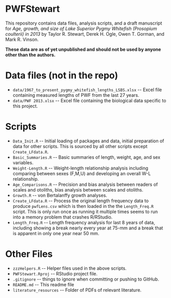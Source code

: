 PWFStewart
==========

This repository contains data files, analysis scripts, and a draft manuscript for *Age, growth, and size of Lake Superior Pygmy Whitefish (Prosopium coulterii) in 2013* by Taylor R. Stewart, Derek H. Ogle, Owen T. Gorman, and Mark R. Vinson.

**These data are as of yet unpublished and should not be used by anyone other than the authors.**

# Data files (not in the repo)
* `data/1967_to_present_pygmy_whitefish_lengths_LSBS.xlsx` -- Excel file containing measured lengths of PWF from the last 27 years.
* `data/PWF 2013.xlsx` -- Excel file containing the biological data specific to this project.

# Scripts
* `Data_Init.R` -- Initial loading of packages and data, initial preparation of data for other scripts.  This is sourced by all other scripts except `Create_LFdata.R`.
* `Basic_Summaries.R` -- Basic summaries of length, weight, age, and sex variables.
* `Weight-Length.R` -- Weight-length relationship analysis including comparing between sexes (F,M,U) and developing an overall W-L relationship.
* `Age_Comparisons.R` -- Precision and bias analysis between readers of scales and otoliths, bias analysis between scales and otoliths.
* `Growth.R` -- von Bertalanffy growth analyses.
* `Create_LFdata.R` -- Process the original length frequency data to produce `pwfLens.csv` which is then loaded in the the `Length_Freq.R` script.  This is only run once as running it multiple times seems to run into a memory problem that crashes R/RStudio.
* `Length_Freq.R` -- Length frequency analysis for last 8 years of data, including showing a break nearly every year at 75-mm and a break that is apparent in only one year near 50 mm.


# Other Files
* `zzzHelpers.R` -- Helper files used in the above scripts.
* `PWFStewart.Rproj` -- RStudio project file.
* `.gitignore` -- things to ignore when committing or pushing to GitHub.
* `README.md` -- This readme file
* `literature_resources` -- Folder of PDFs of relevant literature.
